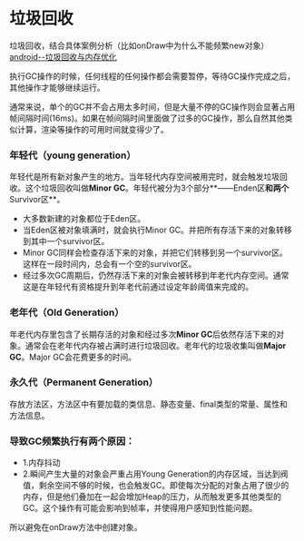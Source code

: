 垃圾回收
===


垃圾回收，结合具体案例分析（比如onDraw中为什么不能频繁new对象）
[android--垃圾回收与内存优化](https://www.jianshu.com/p/5f5e2a608871)

执行GC操作的时候，任何线程的任何操作都会需要暂停，等待GC操作完成之后，其他操作才能够继续运行。

通常来说，单个的GC并不会占用太多时间，但是大量不停的GC操作则会显著占用帧间隔时间(16ms)。如果在帧间隔时间里面做了过多的GC操作，那么自然其他类似计算，渲染等操作的可用时间就变得少了。

### 年轻代（young generation）

年轻代是所有新对象产生的地方。当年轻代内存空间被用完时，就会触发垃圾回收。这个垃圾回收叫做**Minor GC**。年轻代被分为3个部分**——Enden区**和两个**Survivor区**。

*   大多数新建的对象都位于Eden区。
*   当Eden区被对象填满时，就会执行Minor GC。并把所有存活下来的对象转移到其中一个survivor区。
*   Minor GC同样会检查存活下来的对象，并把它们转移到另一个survivor区。这样在一段时间内，总会有一个空的survivor区。
*   经过多次GC周期后，仍然存活下来的对象会被转移到年老代内存空间。通常这是在年轻代有资格提升到年老代前通过设定年龄阈值来完成的。

### 老年代（Old Generation）

年老代内存里包含了长期存活的对象和经过多次**Minor GC**后依然存活下来的对象。通常会在老年代内存被占满时进行垃圾回收。老年代的垃圾收集叫做**Major GC**。Major GC会花费更多的时间。

### 永久代（Permanent Generation）

存放方法区，方法区中有要加载的类信息、静态变量、final类型的常量、属性和方法信息。

### **导致GC频繁执行有两个原因：**
* 1.内存抖动
* 2.瞬间产生大量的对象会严重占用Young Generation的内存区域，当达到阀值，剩余空间不够的时候，也会触发GC。即使每次分配的对象占用了很少的内存，但是他们叠加在一起会增加Heap的压力，从而触发更多其他类型的GC。这个操作有可能会影响到帧率，并使得用户感知到性能问题。

所以避免在onDraw方法中创建对象。
